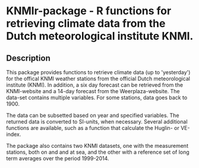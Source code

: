 <!-- README.md is generated from README.Rmd. Please edit that file -->
KNMIr-package - R functions for retrieving climate data from the Dutch meteorological institute KNMI.
=====================================================================================================

Description
-----------

This package provides functions to retrieve climate data (up to 'yesterday') for the offical KNMI weather stations from the official Dutch meteorological institute (KNMI). In addition, a six day forecast can be retrieved from the KNMI-website and a 14-day forecast from the Weerplaza-website. The data-set contains multiple variables. For some stations, data goes back to 1900.

The data can be subsetted based on year and specified variables. The returned data is converted to SI-units, when necessary. Several additional functions are available, such as a function that calculate the Huglin- or VE-index.

The package also contains two KNMI datasets, one with the measurement stations, both on and and at sea, and the other with a reference set of long term averages over the period 1999-2014.
